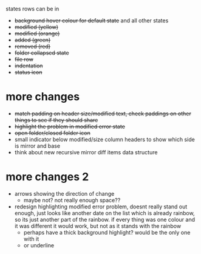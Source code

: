 states rows can be in

- ~~background hover colour for default state~~ and all other states
- ~~modified (yellow)~~
- ~~modified (orange)~~
- ~~added (green)~~
- ~~removed (red)~~
- ~~folder collapsed state~~
- ~~file row~~
- ~~indentation~~
- ~~status icon~~

# more changes
- ~~match padding on header size/modified text, check paddings on other things to see if they should share~~
- ~~highlight the problem in modified error state~~
- ~~open folder/closed folder icon~~
- small indicator below modified/size column headers to show which side is mirror and base
- think about new recursive mirror diff items data structure

# more changes 2
- arrows showing the direction of change
    - maybe not? not really enough space??
- redesign highlighting modified error problem, doesnt really stand out enough, just looks like another date on the list which is already rainbow, so its just another part of the rainbow. if every thing was one colour and it was different it would work, but not as it stands with the rainbow
    - perhaps have a thick background highlight? would be the only one with it
    - or underline